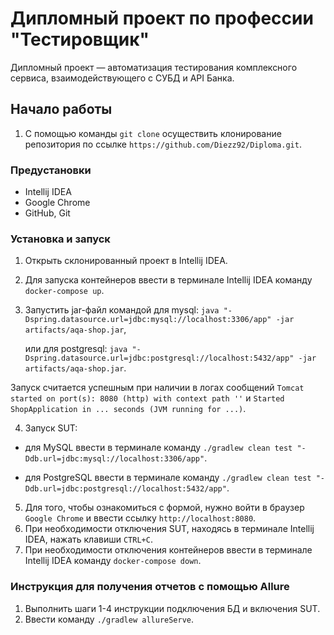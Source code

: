 # Дипломный проект по профессии "Тестировщик"
Дипломный проект — автоматизация тестирования комплексного сервиса, взаимодействующего с СУБД и API Банка.

## Начало работы
1. C помощью команды `git clone` осуществить клонирование репозитория по ссылке `https://github.com/Diezz92/Diploma.git`.

### Предустановки
* Intellij IDEA
* Google Chrome
* GitHub, Git

### Установка и запуск
1. Открыть склонированный проект в Intellij IDEA.
2. Для запуска контейнеров ввести в терминале Intellij IDEA команду `docker-compose up`.
3. Запустить jar-файл командой для mysql: `java "-Dspring.datasource.url=jdbc:mysql://localhost:3306/app" -jar artifacts/aqa-shop.jar`,

   или для postgresql: `java "-Dspring.datasource.url=jdbc:postgresql://localhost:5432/app" -jar artifacts/aqa-shop.jar`.

Запуск считается успешным при наличии в логах сообщений `Tomcat started on port(s): 8080 (http) with context path ''` и `Started ShopApplication in ... seconds (JVM running for ...)`.

4. Запуск SUT:
* для MySQL ввести в терминале команду
`./gradlew clean test "-Ddb.url=jdbc:mysql://localhost:3306/app"`.

* для PostgreSQL ввести в терминале команду
`./gradlew clean test "-Ddb.url=jdbc:postgresql://localhost:5432/app"`.

5. Для того, чтобы ознакомиться с формой, нужно войти в браузер `Google Chrome` и ввести ссылку `http://localhost:8080`.
6. При необходимости отключения SUT, находясь в терминале Intellij IDEA, нажать клавиши `CTRL+C`.
7. При необходимости отключения контейнеров ввести в терминале Intellij IDEA команду `docker-compose down`.


### Инструкция для получения отчетов с помощью Allure
1. Выполнить шаги 1-4 инструкции подключения БД и включения SUT.
1. Ввести команду `./gradlew allureServe`.
